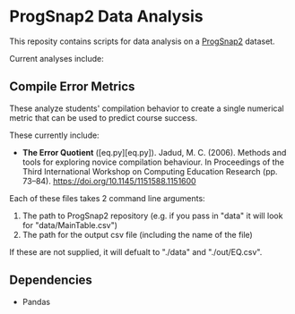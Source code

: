 # ProgSnap2 Data Analysis

This reposity contains scripts for data analysis on a [ProgSnap2](bit.ly/ProgSnap2) dataset.

Current analyses include:

## Compile Error Metrics

These analyze students' compilation behavior to create a single numerical metric that can be used to predict course success.

These currently include:
* **The Error Quotient** ([eq.py][eq.py]). Jadud, M. C. (2006). Methods and tools for exploring novice compilation behaviour. In Proceedings of the Third International Workshop on Computing Education Research (pp. 73–84). https://doi.org/10.1145/1151588.1151600

Each of these files takes 2 command line arguments:
1) The path to ProgSnap2 repository (e.g. if you pass in "data" it will look for "data/MainTable.csv")
2) The path for the output csv file (including the name of the file)

If these are not supplied, it will defualt to "./data" and "./out/EQ.csv".

## Dependencies

* Pandas